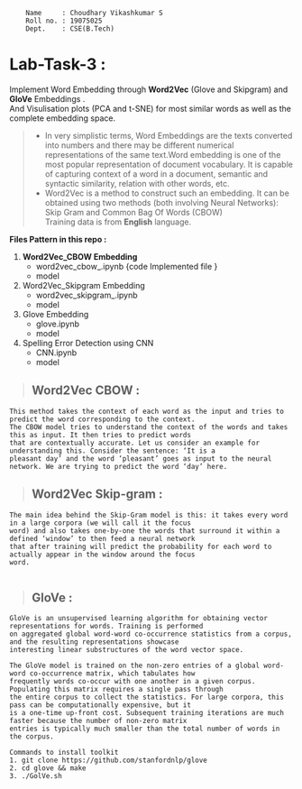 ``` 
    Name     : Choudhary Vikashkumar S
    Roll no. : 19075025
    Dept.    : CSE(B.Tech)
```


# **Lab-Task-3** :
Implement Word Embedding through **Word2Vec** (Glove and Skipgram) and **GloVe** Embeddings .<br>
And Visulisation plots (PCA and t-SNE) for most similar words as well as the complete embedding space.

>* In very simplistic terms, Word Embeddings are the texts converted into numbers and there may be different numerical representations of the same text.Word embedding is one of the most popular representation of document vocabulary. It is capable of capturing context of a word in a document, semantic and syntactic similarity, relation with other words, etc.
>* Word2Vec is a method to construct such an embedding. It can be obtained using two methods (both involving Neural Networks): Skip Gram and Common Bag Of Words (CBOW)
<br>Training data is from **English** language.<br>

**Files Pattern in this repo :**
1. **Word2Vec_CBOW Embedding**
   * word2vec_cbow_.ipynb {code Implemented file }
   * model 
2. Word2Vec_Skipgram Embedding
   * word2vec_skipgram_.ipynb
   * model
3. Glove Embedding 
   * glove.ipynb
   * model
4. Spelling Error Detection using CNN
   * CNN.ipynb
   * model
> ##  Word2Vec CBOW :
```
This method takes the context of each word as the input and tries to predict the word corresponding to the context.
The CBOW model tries to understand the context of the words and takes this as input. It then tries to predict words 
that are contextually accurate. Let us consider an example for understanding this. Consider the sentence: ‘It is a 
pleasant day’ and the word ‘pleasant’ goes as input to the neural network. We are trying to predict the word ‘day’ here.

```

> ## Word2Vec Skip-gram :
```
The main idea behind the Skip-Gram model is this: it takes every word in a large corpora (we will call it the focus 
word) and also takes one-by-one the words that surround it within a defined ‘window’ to then feed a neural network 
that after training will predict the probability for each word to actually appear in the window around the focus 
word.


```


> ## GloVe :
```
GloVe is an unsupervised learning algorithm for obtaining vector representations for words. Training is performed 
on aggregated global word-word co-occurrence statistics from a corpus, and the resulting representations showcase 
interesting linear substructures of the word vector space. 

The GloVe model is trained on the non-zero entries of a global word-word co-occurrence matrix, which tabulates how 
frequently words co-occur with one another in a given corpus. Populating this matrix requires a single pass through 
the entire corpus to collect the statistics. For large corpora, this pass can be computationally expensive, but it
is a one-time up-front cost. Subsequent training iterations are much faster because the number of non-zero matrix 
entries is typically much smaller than the total number of words in the corpus. 

Commands to install toolkit
1. git clone https://github.com/stanfordnlp/glove
2. cd glove && make
3. ./GolVe.sh
```

